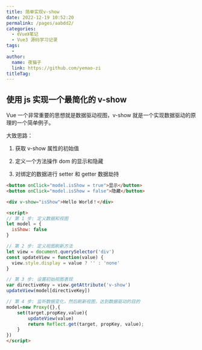 ```yaml
---
title: 简单实现v-show
date: 2022-12-19 10:52:20
permalink: /pages/aabdd2/
categories:
  - 《Vue》笔记
  - Vue3 源码学习记录
tags:
  - 
author: 
  name: 夜猫子
  link: https://github.com/yemao-zi
titleTag: 
---
```

## 使用 js 实现一个最简化的 v-show

Vue 一个非常重要的思想就是数据驱动视图，v-show 就是一个实现数据驱动的原理的一个简单例子。

大致思路：

1. 获取 v-show 属性的初始值

2. 定义一个方法操作 dom 的显示和隐藏

3. 对绑定的数据进行 setter 和 getter 数据劫持

<!-- more -->

```html
<button onClick="model.isShow = true">显示</button>
<button onClick="model.isShow = false">隐藏</button>

<div v-show="isShow">Hello World！</div>

<script>
// 第 1 步: 定义数据和视图
let model = {
  isShow: false
}

// 第 2 步: 定义视图刷新方法
let view = document.querySelector('div')
const updateView = function(value) {
  view.style.display = value ? '' : 'none'
}

// 第 3 步: 设置初始视图表现
var directiveKey = view.getAttribute('v-show')
updateView(model[directiveKey])

// 第 4 步: 监听数据变化，然后刷新视图，达到数据驱动的目的
model=new Proxy({},{
    set(target,propKey,value){
        updateView(value)
        return Reflect.get(target, propKey, value);
    }
})  
</script>
```

